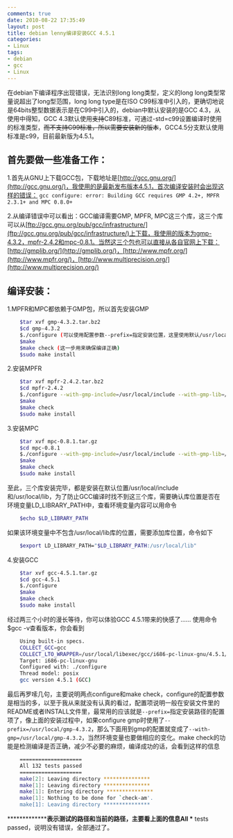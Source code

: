 ```yaml
---
comments: true
date: 2010-08-22 17:35:49
layout: post
title: debian lenny编译安装GCC 4.5.1
categories:
- Linux
tags:
- debian
- gcc
- Linux
---
```


在debian下编译程序出现错误，无法识别long long类型，定义的long long类型常量说超出了long型范围，long long type是在ISO C99标准中引入的，更确切地说是64bits整型数据表示是在C99中引入的，debian中默认安装的是GCC 4.3，从使用中得知，GCC 4.3默认使用<del>支持</del>C89标准，可通过-std=c99设置编译时使用的标准类型，<del>而不支持C99标准，所以需要安装新的版本</del>，GCC4.5分支默认使用标准是c99，目前最新版为4.5.1。
<!-- more -->
## 首先要做一些准备工作：

1.首先从GNU上下载GCC包，下载地址是[http://gcc.gnu.org/](http://gcc.gnu.org/)，我使用的是最新发布版本4.5.1，首次编译安装时会出现这样的错误：
`gcc configure: error: Building GCC requires GMP 4.2+, MPFR 2.3.1+ and MPC 0.8.0+`

2.从编译错误中可以看出：GCC编译需要GMP, MPFR, MPC这三个库，这三个库可以从[ftp://gcc.gnu.org/pub/gcc/infrastructure/](ftp://gcc.gnu.org/pub/gcc/infrastructure/)上下载，我使用的版本为gmp-4.3.2，mpfr-2.4.2和mpc-0.8.1。当然这三个包也可以直接从各自官网上下载：
[http://gmplib.org/](http://gmplib.org/)，[http://www.mpfr.org/](http://www.mpfr.org/)，[http://www.multiprecision.org/](http://www.multiprecision.org/)

## 编译安装：

1.MPFR和MPC都依赖于GMP包，所以首先安装GMP
``` bash
    $tar xvf gmp-4.3.2.tar.bz2
    $cd gmp-4.3.2
    $./configure (可以使用配置参数--prefix=指定安装位置，这里使用默认/usr/local/include和/usr/local/lib)
    $make
    $make check (这一步用来确保编译正确)
    $sudo make install
```
2.安装MPFR
``` bash 
    $tar xvf mpfr-2.4.2.tar.bz2
    $cd mpfr-2.4.2
    $./configure --with-gmp-include=/usr/local/include --with-gmp-lib=/usr/local/lib
    $make
    $make check
    $sudo make install
```
3.安装MPC
``` bash
    $tar xvf mpc-0.8.1.tar.gz
    $cd mpc-0.8.1
    $./configure --with-gmp-include=/usr/local/include --with-gmp-lib=/usr/local/lib
    $make
    $make check
    $sudo make install
```
至此，三个库安装完毕，都是安装在默认位置/usr/local/include和/usr/local/lib，为了防止GCC编译时找不到这三个库，需要确认库位置是否在环境变量LD_LIBRARY_PATH中，查看环境变量内容可以用命令
``` bash
    $echo $LD_LIBRARY_PATH
```
如果该环境变量中不包含/usr/local/lib库的位置，需要添加库位置，命令如下
``` bash
    $export LD_LIBRARY_PATH="$LD_LIBRARY_PATH:/usr/local/lib"
```
4.安装GCC
``` bash
    $tar xvf gcc-4.5.1.tar.gz
    $cd gcc-4.5.1
    $./configure
    $make
    $make check
    $sudo make install
```
经过两三个小时的漫长等待，你可以体验GCC 4.5.1带来的快感了......
使用命令$gcc -v查看版本，你会看到
``` bash
    Using built-in specs.
    COLLECT_GCC=gcc
    COLLECT_LTO_WRAPPER=/usr/local/libexec/gcc/i686-pc-linux-gnu/4.5.1/lto-wrapper
    Target: i686-pc-linux-gnu
    Configured with: ./configure
    Thread model: posix
    gcc version 4.5.1 (GCC)
```
最后再罗嗦几句，主要说明两点configure和make check，configure的配置参数是相当的多，以至于我从来就没有认真的看过，配置项说明一般在安装文件里的README或者INSTALL文件里，最常用的应该就是`--prefix=`指定安装路径的配置项了，像上面的安装过程中，如果configure gmp时使用了`--prefix=/usr/local/gmp-4.3.2`，那么下面用到gmp的配置就变成了`--with-gmp=/usr/local/gmp-4.3.2`，当然环境变量也要做相应的变化。make check的功能是检测编译是否正确，减少不必要的麻烦，编译成功的话，会看到这样的信息
``` bash
    ====================
    All 132 tests passed
    ====================
    make[2]: Leaving directory ***************
    make[1]: Leaving directory ***************
    make[1]: Entering directory ***************
    make[1]: Nothing to be done for `check-am'.
    make[1]: Leaving directory ***************
```
\***************表示测试的路径和当前的路径，主要看上面的信息All \*** tests passed，说明没有错误，全部通过了。
